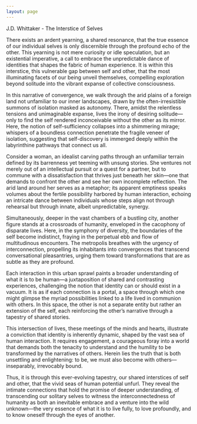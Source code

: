 ```yaml
---
layout: page
---
```

J.D. Whittaker - The Interstice of Selves

There exists an ardent yearning, a shared resonance, that the true essence of our individual selves is only discernible through the profound echo of the other. This yearning is not mere curiosity or idle speculation, but an existential imperative, a call to embrace the unpredictable dance of identities that shapes the fabric of human experience. It is within this interstice, this vulnerable gap between self and other, that the most illuminating facets of our being unveil themselves, compelling exploration beyond solitude into the vibrant expanse of collective consciousness.

In this narrative of convergence, we walk through the arid plains of a foreign land not unfamiliar to our inner landscapes, drawn by the often-irresistible summons of isolation masked as autonomy. There, amidst the relentless tensions and unimaginable expanse, lives the irony of desiring solitude—only to find the self rendered inconceivable without the other as its mirror. Here, the notion of self-sufficiency collapses into a shimmering mirage; whispers of a boundless connection penetrate the fragile veneer of isolation, suggesting that self-discovery is immerged deeply within the labyrinthine pathways that connect us all.

Consider a woman, an idealist carving paths through an unfamiliar terrain defined by its barrenness yet teeming with unsung stories. She ventures not merely out of an intellectual pursuit or a quest for a partner, but to commune with a dissatisfaction that thrives just beneath her skin—one that demands to confront the other and see her own incomplete reflection. The arid land around her serves as a metaphor; its apparent emptiness speaks volumes about the fertile possibility harbored by human interaction, echoing an intricate dance between individuals whose steps align not through rehearsal but through innate, albeit unpredictable, synergy.

Simultaneously, deeper in the vast chambers of a bustling city, another figure stands at a crossroads of humanity, enveloped in the cacophony of disparate lives. Here, in the symphony of diversity, the boundaries of the self become indistinct, fraying in the perpetual ebb and flow of multitudinous encounters. The metropolis breathes with the urgency of interconnection, propelling its inhabitants into convergences that transcend conversational pleasantries, urging them toward transformations that are as subtle as they are profound. 

Each interaction in this urban sprawl paints a broader understanding of what it is to be human—a juxtaposition of shared and contrasting experiences, challenging the notion that identity can or should exist in a vacuum. It is as if each connection is a portal, a space through which one might glimpse the myriad possibilities linked to a life lived in communion with others. In this space, the other is not a separate entity but rather an extension of the self, each reinforcing the other’s narrative through a tapestry of shared stories.

This intersection of lives, these meetings of the minds and hearts, illustrate a conviction that identity is inherently dynamic, shaped by the vast sea of human interaction. It requires engagement, a courageous foray into a world that demands both the tenacity to understand and the humility to be transformed by the narratives of others. Herein lies the truth that is both unsettling and enlightening: to be, we must also become with others—inseparably, irrevocably bound.

Thus, it is through this ever-evolving tapestry, our shared interstices of self and other, that the vivid seas of human potential unfurl. They reveal the intimate connections that hold the promise of deeper understanding, of transcending our solitary selves to witness the interconnectedness of humanity as both an inevitable embrace and a venture into the wild unknown—the very essence of what it is to live fully, to love profoundly, and to know oneself through the eyes of another.